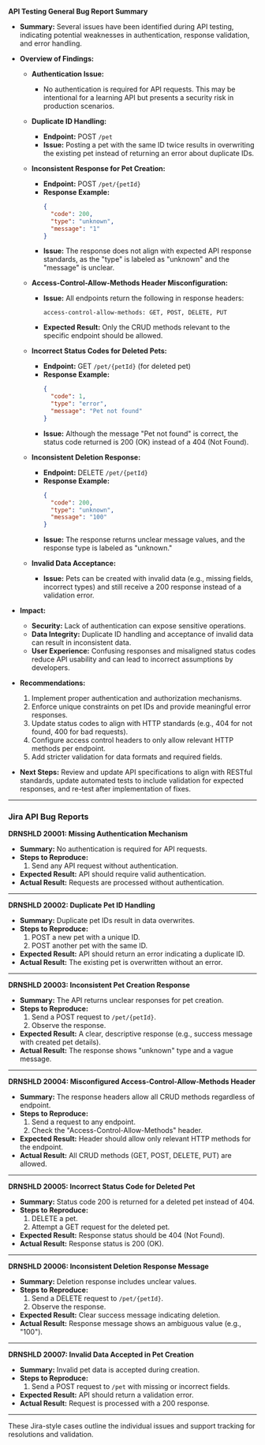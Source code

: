 **API Testing General Bug Report Summary**

* **Summary:** Several issues have been identified during API testing, indicating potential weaknesses in authentication, response validation, and error handling.
* **Overview of Findings:**
  * **Authentication Issue:**
    * No authentication is required for API requests. This may be intentional for a learning API but presents a security risk in production scenarios.

  * **Duplicate ID Handling:**
    * **Endpoint:** POST `/pet`
    * **Issue:** Posting a pet with the same ID twice results in overwriting the existing pet instead of returning an error about duplicate IDs.

  * **Inconsistent Response for Pet Creation:**
    * **Endpoint:** POST `/pet/{petId}`
    * **Response Example:**
      ```json
      {
        "code": 200,
        "type": "unknown",
        "message": "1"
      }
      ```
    * **Issue:** The response does not align with expected API response standards, as the "type" is labeled as "unknown" and the "message" is unclear.

  * **Access-Control-Allow-Methods Header Misconfiguration:**
    * **Issue:** All endpoints return the following in response headers:
      ```
      access-control-allow-methods: GET, POST, DELETE, PUT
      ```
    * **Expected Result:** Only the CRUD methods relevant to the specific endpoint should be allowed.

  * **Incorrect Status Codes for Deleted Pets:**
    * **Endpoint:** GET `/pet/{petId}` (for deleted pet)
    * **Response Example:**
      ```json
      {
        "code": 1,
        "type": "error",
        "message": "Pet not found"
      }
      ```
    * **Issue:** Although the message "Pet not found" is correct, the status code returned is 200 (OK) instead of a 404 (Not Found).

  * **Inconsistent Deletion Response:**
    * **Endpoint:** DELETE `/pet/{petId}`
    * **Response Example:**
      ```json
      {
        "code": 200,
        "type": "unknown",
        "message": "100"
      }
      ```
    * **Issue:** The response returns unclear message values, and the response type is labeled as "unknown."

  * **Invalid Data Acceptance:**
    * **Issue:** Pets can be created with invalid data (e.g., missing fields, incorrect types) and still receive a 200 response instead of a validation error.

* **Impact:**
  * **Security:** Lack of authentication can expose sensitive operations.
  * **Data Integrity:** Duplicate ID handling and acceptance of invalid data can result in inconsistent data.
  * **User Experience:** Confusing responses and misaligned status codes reduce API usability and can lead to incorrect assumptions by developers.

* **Recommendations:**
  1. Implement proper authentication and authorization mechanisms.
  2. Enforce unique constraints on pet IDs and provide meaningful error responses.
  3. Update status codes to align with HTTP standards (e.g., 404 for not found, 400 for bad requests).
  4. Configure access control headers to only allow relevant HTTP methods per endpoint.
  5. Add stricter validation for data formats and required fields.

* **Next Steps:** Review and update API specifications to align with RESTful standards, update automated tests to include validation for expected responses, and re-test after implementation of fixes.

---

### Jira API Bug Reports

**DRNSHLD 20001: Missing Authentication Mechanism**  
* **Summary:** No authentication is required for API requests.  
* **Steps to Reproduce:**  
  1. Send any API request without authentication.  
* **Expected Result:** API should require valid authentication.  
* **Actual Result:** Requests are processed without authentication.  

---

**DRNSHLD 20002: Duplicate Pet ID Handling**  
* **Summary:** Duplicate pet IDs result in data overwrites.  
* **Steps to Reproduce:**  
  1. POST a new pet with a unique ID.  
  2. POST another pet with the same ID.  
* **Expected Result:** API should return an error indicating a duplicate ID.  
* **Actual Result:** The existing pet is overwritten without an error.  

---

**DRNSHLD 20003: Inconsistent Pet Creation Response**  
* **Summary:** The API returns unclear responses for pet creation.  
* **Steps to Reproduce:**  
  1. Send a POST request to `/pet/{petId}`.  
  2. Observe the response.  
* **Expected Result:** A clear, descriptive response (e.g., success message with created pet details).  
* **Actual Result:** The response shows "unknown" type and a vague message.  

---

**DRNSHLD 20004: Misconfigured Access-Control-Allow-Methods Header**  
* **Summary:** The response headers allow all CRUD methods regardless of endpoint.  
* **Steps to Reproduce:**  
  1. Send a request to any endpoint.  
  2. Check the "Access-Control-Allow-Methods" header.  
* **Expected Result:** Header should allow only relevant HTTP methods for the endpoint.  
* **Actual Result:** All CRUD methods (GET, POST, DELETE, PUT) are allowed.  

---

**DRNSHLD 20005: Incorrect Status Code for Deleted Pet**  
* **Summary:** Status code 200 is returned for a deleted pet instead of 404.  
* **Steps to Reproduce:**  
  1. DELETE a pet.  
  2. Attempt a GET request for the deleted pet.  
* **Expected Result:** Response status should be 404 (Not Found).  
* **Actual Result:** Response status is 200 (OK).  

---

**DRNSHLD 20006: Inconsistent Deletion Response Message**  
* **Summary:** Deletion response includes unclear values.  
* **Steps to Reproduce:**  
  1. Send a DELETE request to `/pet/{petId}`.  
  2. Observe the response.  
* **Expected Result:** Clear success message indicating deletion.  
* **Actual Result:** Response message shows an ambiguous value (e.g., "100").  

---

**DRNSHLD 20007: Invalid Data Accepted in Pet Creation**  
* **Summary:** Invalid pet data is accepted during creation.  
* **Steps to Reproduce:**  
  1. Send a POST request to `/pet` with missing or incorrect fields.  
* **Expected Result:** API should return a validation error.  
* **Actual Result:** Request is processed with a 200 response.  

---

These Jira-style cases outline the individual issues and support tracking for resolutions and validation.
